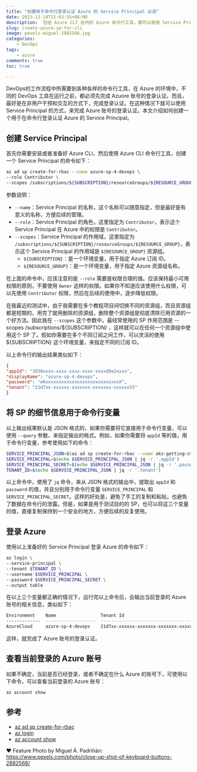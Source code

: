 ```yaml
---
title: "创建用于命令行登录认证 Azure 的 Service Principal 必读"
date: 2023-11-14T11:03:55+08:00
description:  包括 Azure CLI 在内的 Azure 命令行工具，都可以使用 Service Principal 的方式，来完成 Azure 账号的登录认证。本文介绍如何创建一个用于在命令行登录认证 Azure 的 Service Principal。
slug: create-azure-sp-for-cli
image: pexels-miguel-2882566.jpg
categories:
    - DevOps
tags:
    - azure
comments: true
toc: true

---
```


DevOps的工作流程中所需要到各种各样的命令行工具，在 Azure 的环境中，不同的 DevOps 工具在运行之前，都必须先完成 Azuore 账号的登录认证。而且，最好是在非用户干预和交互的方式下，完成登录认证。在这种情况下就可以使用 Service Principal 的方式，来完成 Azure 账号的登录认证。本文介绍如何创建一个用于在命令行登录认证 Azure 的 Service Principal。

## 创建 Service Principal

首先你需要安装或者准备好 Azure CLI，然后使用 Azure CLI 命令行工具，创建一个 Service Principal 的命令如下：

```bash
az ad sp create-for-rbac --name azure-sp-4-devops \
--role Contributor \
--scopes /subscriptions/${SUBSCRIPTION}/resourceGroups/${RESOURCE_GROUP}
```

参数说明：

- `--name`：Service Principal 的名称，这个名称可以随意指定，但是最好是有意义的名称，方便后续的管理。
- `--role`：Service Principal 的角色，这里指定为 `Contributor`，表示这个 Service Principal 在 Azure 中的权限是 `Contributor`。
- `--scopes`：Service Principal 的作用域，这里指定为 `/subscriptions/${SUBSCRIPTION}/resourceGroups/${RESOURCE_GROUP}`，表示这个 Service Principal 的作用域是 `${RESOURCE_GROUP}` 资源组。
  - `${SUBSCRIPTION}`：是一个环境变量，用于指定 Azure 订阅 ID。
  - `${RESOURCE_GROUP}`：是一个环境变量，用于指定 Azure 资源组名称。

在上面的命令中，应该注意的是 `--role` 需要是权限合理的值。应该保持最小可用权限的原则，不要使用 `Owner` 这样的权限。如果你不知道应该使用什么权限，可以先使用 `Contributor` 权限，然后在后续的使用中，逐步降低权限。

在我最近的测试中，由于我需要在多个教程项目间切换不同的资源组，而且资源组都是短期的，用完了就用删除的资源组，删除整个资源组是彻底清除已用资源的一个好方法。因此我在 `--scopes` 这个参数中，最经常使用的 SP 作用范围是 --scopes /subscriptions/${SUBSCRIPTION} ，这样就可以在任何一个资源组中使用这个 SP 了。假如你需要在多个不同订阅之间工作，可以灵活的使用 ${SUBSCRIPTION} 这个环境变量，来指定不同的订阅 ID。

以上命令行的输出结果类似如下：

```json
{
"appId": "3930xxxx-xxxx-xxxx-xxxx-xxxxd0e2xxxx",
"displayName": "azure-sp-4-devops",
"password": "eKxxxxxxxxxxxxxxxxxxxxxxxxxxxxX",
"tenant": "21d7xx-xxxxxx-xxxxxxx-xxxxxxx-xxxxxx55"
}
```

## 将 SP 的细节信息用于命令行变量

以上输出结果默认是 JSON 格式的，如果你需要将它直接用于命令行变量，可以使用 `--query` 参数，来指定输出的格式。例如，如果你需要将 `appId` 等的值，用于命令行变量，参考使用如下的命令：

```bash
SERVICE_PRINCIPAL_JSON=$(az ad sp create-for-rbac --name aks-getting-started-sp --role Contributor --scopes /subscriptions/${SUBSCRIPTION} -o json)
SERVICE_PRINCIPAL=$(echo $SERVICE_PRINCIPAL_JSON | jq -r '.appId')
SERVICE_PRINCIPAL_SECRET=$(echo $SERVICE_PRINCIPAL_JSON | jq -r '.password')
TENANT_ID=$(echo $SERVICE_PRINCIPAL_JSON | jq -r '.tenant')
```

以上命令中，使用了 `jq` 命令，来从 JSON 格式的输出中，提取出 `appId` 和 `password` 的值，并且分别用于命令行变量 `SERVICE_PRINCIPAL` 和 `SERVICE_PRINCIPAL_SECRET`。这样的好处是，避免了手工的复制和粘贴，也避免了数据在命令行的泄露。但是，如果是用于测试目的的 SP，也可以将这三个变量的值，直接复制保持到一个安全的地方，方便后续的反复使用。

## 登录 Azure

使用以上准备好的 Service Principal 登录 Azure 的命令如下：

```bash
az login \
--service-principal \
--tenant $TENANT_ID \
--username $SERVICE_PRINCIPAL \
--password $SERVICE_PRINCIPAL_SECRET \
--output table
```

在以上三个变量都正确的情况下，运行完以上命令后，会输出当前登录的 Azure 账号的相关信息，类似如下：

```bash
Environment    Name                 Tenant Id                             Subscription Id                        State    Is Default
-------------  -------------------  ------------------------------------  ------------------------------------  -------  -----------
AzureCloud     azure-sp-4-devops    21d7xx-xxxxxx-xxxxxxx-xxxxxxx-xxxxxx55  3930xxxx-xxxx-xxxx-xxxx-xxxxd0e2xxxx  Enabled  True
```

这样，就完成了 Azure 账号的登录认证。

## 查看当前登录的 Azure 账号

如果不确定，当前是否已经登录，或者不确定在什么 Azure 的账号下，可使用以下命令，可以查看当前登录的 Azure 账号：

```bash
az account show
```

## 参考

- [az ad sp create-for-rbac](https://docs.microsoft.com/en-us/cli/azure/ad/sp?view=azure-cli-latest#az-ad-sp-create-for-rbac)
- [az login](https://docs.microsoft.com/en-us/cli/azure/reference-index?view=azure-cli-latest#az-login)
- [az account show](https://docs.microsoft.com/en-us/cli/azure/reference-index?view=azure-cli-latest#az-account-show)


❤️ Feature Photo by Miguel Á. Padriñán: <https://www.pexels.com/photo/close-up-shot-of-keyboard-buttons-2882566/>
